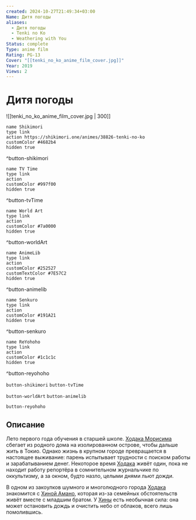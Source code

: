 ```yaml
---
created: 2024-10-27T21:49:34+03:00
Name: Дитя погоды
aliases:
  - Дитя погоды
  - Tenki no Ko
  - Weathering with You
Status: complete
Type: anime film
Rating: PG-13
Cover: "[[tenki_no_ko_anime_film_cover.jpg]]"
Year: 2019
Views: 2
---
```


# Дитя погоды

![[tenki_no_ko_anime_film_cover.jpg | 300]]

```button
name Shikimori
type link
action https://shikimori.one/animes/38826-tenki-no-ko
customColor #4682b4
hidden true
```
^button-shikimori

```button
name TV Time
type link
action 
customColor #997f00
hidden true
```
^button-tvTime

```button
name World Art
type link
action 
customColor #7a0000
hidden true
```
^button-worldArt

```button
name AnimeLib
type link
action 
customColor #252527
customTextColor #7E57C2
hidden true
```
^button-animelib

```button
name Senkuro
type link
action 
customColor #191A21
hidden true
```
^button-senkuro

```button
name ReYohoho
type link
action 
customColor #1c1c1c
hidden true
```
^button-reyohoho



`button-shikimori` `button-tvTime`

`button-worldArt` `button-animelib`

`button-reyohoho`

## Описание

Лето первого года обучения в старшей школе.  [Ходака Морисима](https://shikimori.one/characters/167173-hodaka-morishima) сбегает из родного дома на изолированном острове, чтобы дальше жить в Токио. Однако жизнь в крупном городе превращается в настоящее выживание: парень испытывает трудности с поиском работы и зарабатыванием денег. Некоторое время [Ходака](https://shikimori.one/characters/167173-hodaka-morishima) живёт один, пока не находит работу репортёра в сомнительном журнальчике по оккультизму, а за окном, будто назло, целыми днями льют дожди.

В одном из закоулков шумного и многолюдного города [Ходака](https://shikimori.one/characters/167173-hodaka-morishima) знакомится с [Хиной Амано](https://shikimori.one/characters/167172-hina-amano), которая из-за семейных обстоятельств живёт вместе с младшим братом. У [Хины](https://shikimori.one/characters/167172-hina-amano) есть необычная сила: она может остановить дождь и очистить небо от облаков, всего лишь помолившись.
